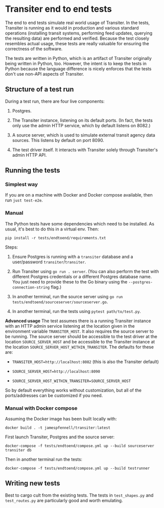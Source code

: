 # Transiter end to end tests

The end to end tests simulate real world usage of Transiter.
In the tests, Transiter is running as it would in production
and various standard operations (installing transit systems, performing feed updates,
 querying the resulting data)
are performed and verified.
Because the test closely resembles actual usage, these tests are really
valuable for ensuring the correctness of the software.

The tests are written in Python, which is an artifact of Transiter originally being written in Python, too.
However, the intent is to keep the tests in Python because the language difference
  is nicely enforces that the tests don't use non-API aspects of Transiter.

## Structure of a test run

During a test run, there are four live components:

1. Postgres.

1. The Transiter instance, listening on its default ports.
    (In fact, the tests only use the admin HTTP service, which by default listens on 8082.)

1. A source server, which is used to simulate external transit agency data sources.
   This listens by default on port 8090.

1. The test driver itself. 
   It interacts with Transiter solely through Transiter's admin HTTP API.

## Running the tests

### Simplest way

If you are on a machine with Docker and Docker compose available,
    then run `just test-e2e`.

### Manual

The Python tests have some dependencies which need to be installed.
As usual, it's best to do this in a virtual env. Then:
```
pip install -r tests/endtoend/requirements.txt
```

Steps:

1. Ensure Postgres is running with a `transiter` database and a user/password `transiter`/`transiter`.

1. Run Transiter using `go run . server`.
    (You can also perform the test with different Postgres credentials or a different Postgres database name.
    You just need to provide these to the Go binary using the `--postgres-connection-string` flag.)

1. In another terminal, run the source server using `go run tests/endtoend/sourceserver/sourceserver.go`.

1. In another terminal, run the tests using `pytest path/to/test.py`.

**Advanced usage**
The test assumes there is a running Transiter instance with an HTTP admin service
listening at the location given in the environment variable `TRANSITER_HOST`.
It also requires the source server to be running. 
The source server should be accessible to the test driver
at the location `SOURCE_SERVER_HOST` and be accessible
to the Transiter instance at the location `SOURCE_SERVER_HOST_WITHIN_TRANSITER`.
The defaults for these are:

- `TRANSITER_HOST=http://localhost:8082` (this is also the Transiter default)

- `SOURCE_SERVER_HOST=http://localhost:8090`

- `SOURCE_SERVER_HOST_WITHIN_TRANSITER=SOURCE_SERVER_HOST`

So by default everything works without customization, but all of the ports/addresses
    can be customized if you need.

### Manual with Docker compose

Assuming the Docker image has been built locally with:

    docker build . -t jamespfennell/transiter:latest   

First launch Transiter, Postgres and the source server:

    docker-compose -f tests/endtoend/compose.yml up --build sourceserver transiter db

Then in another terminal run the tests:

    docker-compose -f tests/endtoend/compose.yml up --build testrunner

## Writing new tests

Best to cargo cult from the existing tests.
The tests in `test_shapes.py` and `test_routes.py` are particularly good and worth emulating.

